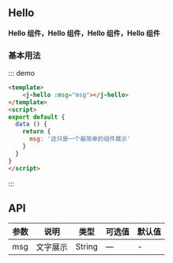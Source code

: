 ## Hello
**Hello 组件，Hello 组件，Hello 组件，Hello 组件**
### 基本用法
<j-hello :msg="msg"></j-hello>
::: demo
```html
<template>
    <j-hello :msg="msg"></j-hello>
</template>
<script>
export default {
  data () {
    return {
      msg: '这只是一个最简单的组件展示'
    }
  }
}
</script>
```
:::
## API

| 参数      | 说明          | 类型      | 可选值                           | 默认值  |
|---------- |-------------- |---------- |--------------------------------  |-------- |
| msg | 文字展示 | String | — | - |

